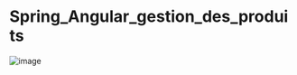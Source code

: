 # Spring_Angular_gestion_des_produits
![image](https://github.com/user-attachments/assets/ca4caa2b-efed-42ce-bf59-355a616c0c13)
